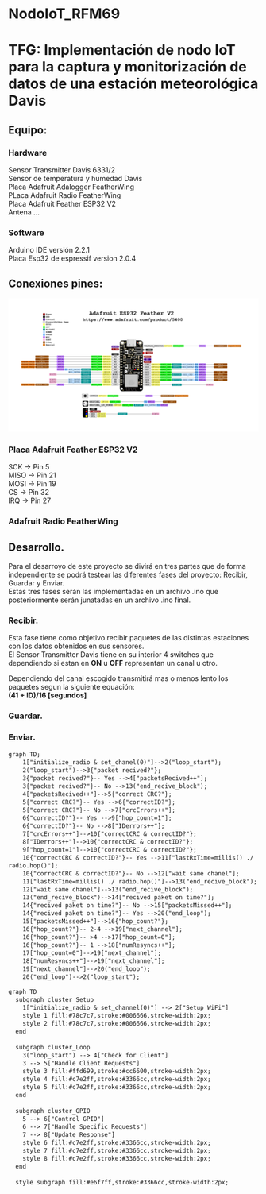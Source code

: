 # NodoIoT_RFM69
# TFG: Implementación de nodo IoT para la captura y monitorización de datos de una estación meteorológica Davis
## Equipo:
### Hardware
Sensor Transmitter Davis 6331/2  
Sensor de temperatura y humedad Davis  
Placa Adafruit Adalogger FeatherWing  
PLaca Adafruit Radio FeatherWing  
Placa Adafruit Feather ESP32 V2  
Antena ...  
### Software  
Arduino IDE versión 2.2.1  
Placa Esp32 de espressif version 2.0.4  
## Conexiones pines:

![Image text](https://github.com/DaniAntolin/NodoIoT_RFM69/blob/V1.0/imagenes/imagenes/adafruit_products_Adafruit_ESP32_Feather_V2_Pinout.png)

### Placa Adafruit Feather ESP32 V2
SCK -> Pin 5  
MISO -> Pin 21  
MOSI -> Pin 19   
CS -> Pin 32  
IRQ -> Pin 27  
### Adafruit Radio FeatherWing

## Desarrollo.
Para el desarroyo de este proyecto se divirá en tres partes que de forma independiente se podrá testear las diferentes fases del proyecto: Recibir, Guardar y Enviar.  
Estas tres fases serán las implementadas en un archivo .ino que posteriormente serán junatadas en un archivo .ino final.  
### Recibir.
Esta fase tiene como objetivo recibir paquetes de las distintas estaciones con los datos obtenidos en sus sensores.  
El Sensor Transmitter Davis tiene en su interior 4 switches que dependiendo si estan en **ON** u **OFF** representan un canal u otro.

Dependiendo del canal escogido transmitirá mas o menos lento los paquetes segun la siguiente equación:  
**(41 + ID)/16 [segundos]**  
### Guardar.
### Enviar.  




```mermaid
graph TD;
    1["initialize_radio & set_chanel(0)"]-->2("loop_start");
    2("loop_start")-->3{"packet recived?"};
    3{"packet recived?"}-- Yes -->4["packetsRecived++"];
    3{"packet recived?"}-- No -->13("end_recive_block");
    4["packetsRecived++"]-->5{"correct CRC?"};
    5{"correct CRC?"}-- Yes -->6{"correctID?"};
    5{"correct CRC?"}-- No -->7["crcErrors++"];
    6{"correctID?"}-- Yes -->9["hop_count=1"];
    6{"correctID?"}-- No -->8["IDerrors++"];
    7["crcErrors++"]-->10{"correctCRC & correctID?"};
    8["IDerrors++"]-->10{"correctCRC & correctID?"};
    9["hop_count=1"]-->10{"correctCRC & correctID?"};
    10{"correctCRC & correctID?"}-- Yes -->11["lastRxTime=millis() ./ radio.hop()"];
    10{"correctCRC & correctID?"}-- No -->12["wait same chanel"];
    11["lastRxTime=millis() ./ radio.hop()"]-->13("end_recive_block");
    12["wait same chanel"]-->13("end_recive_block");
    13("end_recive_block")-->14["recived paket on time?"];
    14{"recived paket on time?"}-- No -->15["packetsMissed++"];
    14{"recived paket on time?"}-- Yes -->20("end_loop");
    15["packetsMissed++"]-->16{"hop_count?"};
    16{"hop_count?"}-- 2-4 -->19["next_channel"];
    16{"hop_count?"}-- >4 -->17["hop_count=0"];
    16{"hop_count?"}-- 1 -->18["numResyncs++"];
    17["hop_count=0"]-->19["next_channel"];
    18["numResyncs++"]-->19["next_channel"];
    19["next_channel"]-->20("end_loop");
    20("end_loop")-->2("loop_start");
```


```mermaid
graph TD
  subgraph cluster_Setup
    1["initialize_radio & set_channel(0)"] --> 2["Setup WiFi"]
    style 1 fill:#78c7c7,stroke:#006666,stroke-width:2px;
    style 2 fill:#78c7c7,stroke:#006666,stroke-width:2px;
  end

  subgraph cluster_Loop
    3("loop_start") --> 4["Check for Client"]
    3 --> 5["Handle Client Requests"]
    style 3 fill:#ffd699,stroke:#cc6600,stroke-width:2px;
    style 4 fill:#c7e2ff,stroke:#3366cc,stroke-width:2px;
    style 5 fill:#c7e2ff,stroke:#3366cc,stroke-width:2px;
  end

  subgraph cluster_GPIO
    5 --> 6["Control GPIO"]
    6 --> 7["Handle Specific Requests"]
    7 --> 8["Update Response"]
    style 6 fill:#c7e2ff,stroke:#3366cc,stroke-width:2px;
    style 7 fill:#c7e2ff,stroke:#3366cc,stroke-width:2px;
    style 8 fill:#c7e2ff,stroke:#3366cc,stroke-width:2px;
  end

  style subgraph fill:#e6f7ff,stroke:#3366cc,stroke-width:2px;

```

 


